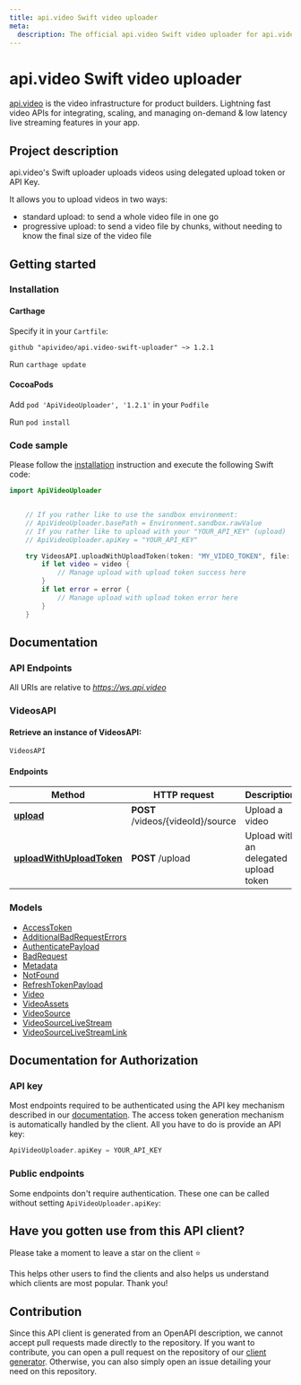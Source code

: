 ```yaml
---
title: api.video Swift video uploader
meta: 
  description: The official api.video Swift video uploader for api.video. [api.video](https://api.video/) is the video infrastructure for product builders. Lightning fast video APIs for integrating, scaling, and managing on-demand & low latency live streaming features in your app.
---
```


# api.video Swift video uploader

[api.video](https://api.video/) is the video infrastructure for product builders. Lightning fast video APIs for integrating, scaling, and managing on-demand & low latency live streaming features in your app.

## Project description

api.video's Swift uploader uploads videos using delegated upload token or API Key.

It allows you to upload videos in two ways:
- standard upload: to send a whole video file in one go
- progressive upload: to send a video file by chunks, without needing to know the final size of the video file

## Getting started

### Installation

#### Carthage

Specify it in your `Cartfile`:

```
github "apivideo/api.video-swift-uploader" ~> 1.2.1
```

Run `carthage update`

#### CocoaPods

Add `pod 'ApiVideoUploader', '1.2.1'` in your `Podfile`

Run `pod install`

### Code sample

Please follow the [installation](#installation) instruction and execute the following Swift code:
```swift
import ApiVideoUploader


    // If you rather like to use the sandbox environment:
    // ApiVideoUploader.basePath = Environment.sandbox.rawValue
    // If you rather like to upload with your "YOUR_API_KEY" (upload)
    // ApiVideoUploader.apiKey = "YOUR_API_KEY"

    try VideosAPI.uploadWithUploadToken(token: "MY_VIDEO_TOKEN", file: url) { video, error in
        if let video = video {
            // Manage upload with upload token success here
        }
        if let error = error {
            // Manage upload with upload token error here
        }
    }

```

## Documentation

### API Endpoints

All URIs are relative to *https://ws.api.video*


### VideosAPI

#### Retrieve an instance of VideosAPI:

```swift
VideosAPI
```

#### Endpoints

Method | HTTP request | Description
------------- | ------------- | -------------
[**upload**](https://github.com/apivideo/api.video-swift-uploader/blob/main/docs/VideosAPI.md#upload) | **POST** /videos/{videoId}/source | Upload a video
[**uploadWithUploadToken**](https://github.com/apivideo/api.video-swift-uploader/blob/main/docs/VideosAPI.md#uploadWithUploadToken) | **POST** /upload | Upload with an delegated upload token



### Models

 - [AccessToken](https://github.com/apivideo/api.video-swift-uploader/blob/main/docs/AccessToken.md)
 - [AdditionalBadRequestErrors](https://github.com/apivideo/api.video-swift-uploader/blob/main/docs/AdditionalBadRequestErrors.md)
 - [AuthenticatePayload](https://github.com/apivideo/api.video-swift-uploader/blob/main/docs/AuthenticatePayload.md)
 - [BadRequest](https://github.com/apivideo/api.video-swift-uploader/blob/main/docs/BadRequest.md)
 - [Metadata](https://github.com/apivideo/api.video-swift-uploader/blob/main/docs/Metadata.md)
 - [NotFound](https://github.com/apivideo/api.video-swift-uploader/blob/main/docs/NotFound.md)
 - [RefreshTokenPayload](https://github.com/apivideo/api.video-swift-uploader/blob/main/docs/RefreshTokenPayload.md)
 - [Video](https://github.com/apivideo/api.video-swift-uploader/blob/main/docs/Video.md)
 - [VideoAssets](https://github.com/apivideo/api.video-swift-uploader/blob/main/docs/VideoAssets.md)
 - [VideoSource](https://github.com/apivideo/api.video-swift-uploader/blob/main/docs/VideoSource.md)
 - [VideoSourceLiveStream](https://github.com/apivideo/api.video-swift-uploader/blob/main/docs/VideoSourceLiveStream.md)
 - [VideoSourceLiveStreamLink](https://github.com/apivideo/api.video-swift-uploader/blob/main/docs/VideoSourceLiveStreamLink.md)


## Documentation for Authorization

### API key

Most endpoints required to be authenticated using the API key mechanism described in our [documentation](https://docs.api.video/reference#authentication).
The access token generation mechanism is automatically handled by the client. All you have to do is provide an API key:
```swift
ApiVideoUploader.apiKey = YOUR_API_KEY
```

### Public endpoints

Some endpoints don't require authentication. These one can be called without setting `ApiVideoUploader.apiKey`:

## Have you gotten use from this API client?

Please take a moment to leave a star on the client ⭐

This helps other users to find the clients and also helps us understand which clients are most popular. Thank you!

## Contribution

Since this API client is generated from an OpenAPI description, we cannot accept pull requests made directly to the repository. If you want to contribute, you can open a pull request on the repository of our [client generator](https://github.com/apivideo/api-client-generator). Otherwise, you can also simply open an issue detailing your need on this repository.